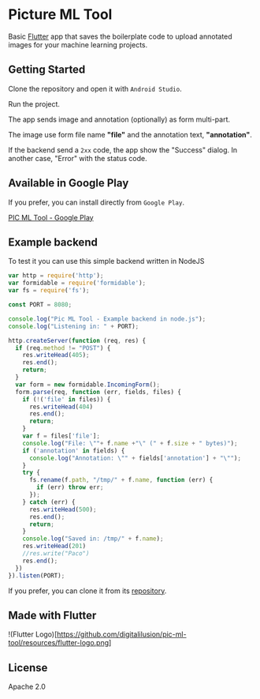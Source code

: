 # Picture ML Tool

Basic [Flutter](http://flutter.io) app that saves the boilerplate code to upload annotated images for your machine learning projects.


## Getting Started

Clone the repository and open it with `Android Studio`.

Run the project.

The app sends image and annotation (optionally) as form multi-part.

The image use form file name __"file"__ and the annotation text, __"annotation"__.

If the backend send a `2xx` code, the app show the "Success" dialog.
In another case, "Error" with the status code.

## Available in Google Play

If you prefer, you can install directly from `Google Play`.

[PIC ML Tool - Google Play](https://play.google.com/store/apps/details?id=com.digitalilusion.picmltool)


## Example backend

To test it you can use this simple backend written in NodeJS

```javascript
var http = require('http');
var formidable = require('formidable');
var fs = require('fs');

const PORT = 8080;

console.log("Pic ML Tool - Example backend in node.js");
console.log("Listening in: " + PORT);

http.createServer(function (req, res) {
  if (req.method != "POST") {
    res.writeHead(405);
    res.end();
    return;
  }
  var form = new formidable.IncomingForm();
  form.parse(req, function (err, fields, files) {
    if (!('file' in files)) {
      res.writeHead(404)
      res.end();
      return;
    }
    var f = files['file'];
    console.log("File: \""+ f.name +"\" (" + f.size + " bytes)");
    if ('annotation' in fields) {
      console.log("Annotation: \"" + fields['annotation'] + "\"");
    }
    try {
      fs.rename(f.path, "/tmp/" + f.name, function (err) {
        if (err) throw err;
      });
    } catch (err) {
      res.writeHead(500);
      res.end();
      return;
    }
    console.log("Saved in: /tmp/" + f.name);
    res.writeHead(201)
    //res.write("Paco")
    res.end();
  })
}).listen(PORT);
```

If you prefer, you can clone it from its [repository](https://github.com/digitalilusion/pic-ml-tool-backend).

## Made with Flutter

!(Flutter Logo)[https://github.com/digitalilusion/pic-ml-tool/resources/flutter-logo.png]


## License

Apache 2.0
